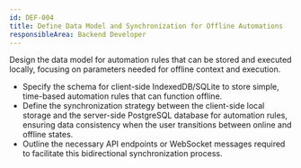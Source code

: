 ```yaml
---
id: DEF-004
title: Define Data Model and Synchronization for Offline Automations
responsibleArea: Backend Developer
---
```

Design the data model for automation rules that can be stored and executed locally, focusing on parameters needed for offline context and execution.
*   Specify the schema for client-side IndexedDB/SQLite to store simple, time-based automation rules that can function offline.
*   Define the synchronization strategy between the client-side local storage and the server-side PostgreSQL database for automation rules, ensuring data consistency when the user transitions between online and offline states.
*   Outline the necessary API endpoints or WebSocket messages required to facilitate this bidirectional synchronization process.